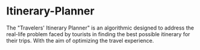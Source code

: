 # Itinerary-Planner
The "Travelers' Itinerary Planner" is an algorithmic designed to address the real-life problem faced by tourists in finding the best possible itinerary for their trips. With the aim of optimizing the travel experience.
